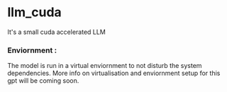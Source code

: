 # llm_cuda

It's a small cuda accelerated LLM 

### Enviornment :
The model is run in a virtual enviornment to not disturb the system dependencies.
More info on virtualisation and enviornment setup for this gpt will be coming soon.
